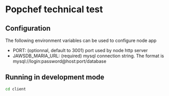 # Popchef technical test

## Configuration

The following environment variables can be used to configure node app

* PORT: (optionnal, default to 3001) port used by node http server
* JAWSDB_MARIA_URL: (required) mysql connection string. The format is mysql://login:password@host:port/database

## Running in development mode

```bash
cd client
```

